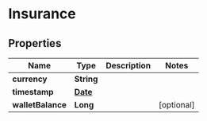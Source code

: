 
# Insurance

## Properties
Name | Type | Description | Notes
------------ | ------------- | ------------- | -------------
**currency** | **String** |  | 
**timestamp** | [**Date**](Date.md) |  | 
**walletBalance** | **Long** |  |  [optional]



